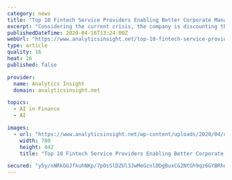 ```yaml
---
category: news
title: "Top 10 Fintech Service Providers Enabling Better Corporate Management Amid Coronavirus"
excerpt: "Considering the current crisis, the company is discounting the setup fees for enterprise customers. Active.AI is a Singapore based Fintech startup with subsidiaries in the US and India, using artificial intelligence (AI) to deliver Conversational Banking services. The company has a pre-built virtual assistant that can be quickly customized with ..."
publishedDateTime: 2020-04-16T13:24:00Z
webUrl: "https://www.analyticsinsight.net/top-10-fintech-service-providers-enabling-better-corporate-management-amid-coronavirus/"
type: article
quality: 16
heat: 16
published: false

provider:
  name: Analytics Insight
  domain: analyticsinsight.net

topics:
  - AI in Finance
  - AI

images:
  - url: "https://www.analyticsinsight.net/wp-content/uploads/2020/04/covid-19-finance-newjpg_49343.jpg"
    width: 780
    height: 442
    title: "Top 10 Fintech Service Providers Enabling Better Corporate Management Amid Coronavirus"

secured: "y5y/nNRkGGJfkuhNKp/7pOsSlDZUl3JwMeGcnlDDgBuxCG2NtGh9qz6GYBRhu1Qlf3BPXwrFJ6JZoeE79R0hdKBX9ch2+fpdn1zKY9APim7/Hu05rLXDTO9zPxupfQ01mZys1QE37XYpfj+o3pE9K8PEif7XWk1CdK6TLXUmosH83KIdDs+UzWhMaVGfM4NmVoxdeUWNi2l8zda66WmLkB4uLWOkItUKVy1r/bQnNmo6RASy/p0oe4pfTTF1ScmJPaOfA5GhY9DCBljcMdB78ChCdFTMW4UdngrIfZOiAo/4ijqKqjCvTbndvqzy+aby;vKBISQhpEDTNh0Mfgiiq+g=="
---
```


